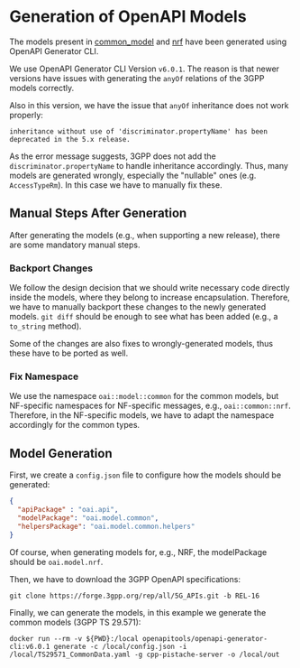 # Generation of OpenAPI Models

The models present in [common_model](./common_model) and [nrf](./nrf) have been generated using OpenAPI Generator CLI. 

We use OpenAPI Generator CLI Version `v6.0.1`. The reason is that newer versions have issues with generating the `anyOf`
relations of the 3GPP models correctly.

Also in this version, we have the issue that `anyOf` inheritance does not work properly:
```
inheritance without use of 'discriminator.propertyName' has been deprecated in the 5.x release.
```

As the error message suggests, 3GPP does not add the `discriminator.propertyName` to handle inheritance accordingly.
Thus, many models are generated wrongly, especially the "nullable" ones (e.g. `AccessTypeRm`). In this case we have to manually fix these.

## Manual Steps After Generation

After generating the models (e.g., when supporting a new release), there are some mandatory manual steps. 

### Backport Changes
We follow the design decision that we should write necessary code directly inside the models, where they belong to 
increase encapsulation. Therefore, we have to manually backport these changes to the newly generated models. 
`git diff` should be enough to see what has been added (e.g., a `to_string` method).

Some of the changes are also fixes to wrongly-generated models, thus these have to be ported as well.

### Fix Namespace   
We use the namespace `oai::model::common` for the common models, but NF-specific namespaces for NF-specific messages, 
e.g., `oai::common::nrf`. Therefore, in the NF-specific models, we have to adapt the namespace accordingly for the common types.

## Model Generation

First, we create a `config.json` file to configure how the models should be generated:
```json
{
  "apiPackage" : "oai.api",
  "modelPackage": "oai.model.common",
  "helpersPackage": "oai.model.common.helpers"
}
```

Of course, when generating models for, e.g., NRF, the modelPackage should be `oai.model.nrf`. 

Then, we have to download the 3GPP OpenAPI specifications:
```
git clone https://forge.3gpp.org/rep/all/5G_APIs.git -b REL-16
```

Finally, we can generate the models, in this example we generate the common models (3GPP TS 29.571):
```
docker run --rm -v ${PWD}:/local openapitools/openapi-generator-cli:v6.0.1 generate -c /local/config.json -i /local/TS29571_CommonData.yaml -g cpp-pistache-server -o /local/out
```
